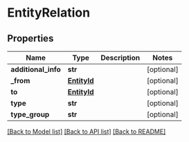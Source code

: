 # EntityRelation

## Properties
Name | Type | Description | Notes
------------ | ------------- | ------------- | -------------
**additional_info** | **str** |  | [optional] 
**_from** | [**EntityId**](EntityId.md) |  | [optional] 
**to** | [**EntityId**](EntityId.md) |  | [optional] 
**type** | **str** |  | [optional] 
**type_group** | **str** |  | [optional] 

[[Back to Model list]](../README.md#documentation-for-models) [[Back to API list]](../README.md#documentation-for-api-endpoints) [[Back to README]](../README.md)


